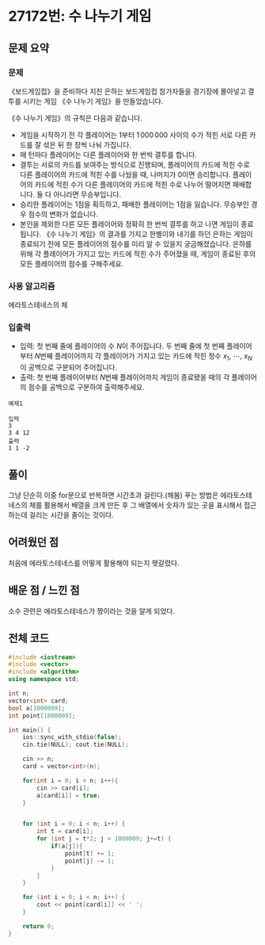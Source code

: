 # 27172번: 수 나누기 게임

## 문제 요약
### 문제
《보드게임컵》을 준비하다 지친 은하는 보드게임컵 참가자들을 경기장에 몰아넣고 결투를 시키는 게임 《수 나누기 게임》을 만들었습니다.

《수 나누기 게임》의 규칙은 다음과 같습니다.

- 게임을 시작하기 전 각 플레이어는 $1$부터 $1\,000\,000$ 사이의 수가 적힌 서로 다른 카드를 잘 섞은 뒤 한 장씩 나눠 가집니다.
- 매 턴마다 플레이어는 다른 플레이어와 한 번씩 결투를 합니다.
- 결투는 서로의 카드를 보여주는 방식으로 진행되며, 플레이어의 카드에 적힌 수로 다른 플레이어의 카드에 적힌 수를 나눴을 때, 나머지가 $0$이면 승리합니다. 플레이어의 카드에 적힌 수가 다른 플레이어의 카드에 적힌 수로 나누어 떨어지면 패배합니다. 둘 다 아니라면 무승부입니다.
- 승리한 플레이어는 $1$점을 획득하고, 패배한 플레이어는 $1$점을 잃습니다. 무승부인 경우 점수의 변화가 없습니다.
- 본인을 제외한 다른 모든 플레이어와 정확히 한 번씩 결투를 하고 나면 게임이 종료됩니다.
《수 나누기 게임》의 결과를 가지고 한별이와 내기를 하던 은하는 게임이 종료되기 전에 모든 플레이어의 점수를 미리 알 수 있을지 궁금해졌습니다. 은하를 위해 각 플레이어가 가지고 있는 카드에 적힌 수가 주어졌을 때, 게임이 종료된 후의 모든 플레이어의 점수를 구해주세요.

### 사용 알고리즘
에라토스테네스의 체

### 입출력
- 입력: 첫 번째 줄에 플레이어의 수 $N$이 주어집니다.
두 번째 줄에 첫 번째 플레이어부터 $N$번째 플레이어까지 각 플레이어가 가지고 있는 카드에 적힌 정수 $x_{1}$, $\cdots$, $x_{N}$이 공백으로 구분되어 주어집니다.
- 출력: 첫 번째 플레이어부터 $N$번째 플레이어까지 게임이 종료됐을 때의 각 플레이어의 점수를 공백으로 구분하여 출력해주세요.
```
예제1

입력
3
3 4 12
출력
1 1 -2
```
## 풀이
그냥 단순히 이중 for문으로 반복하면 시간초과 걸린다.(해봄) 푸는 방법은 에라토스테네스의 체를 활용해서 배열을 크게 만든 후 그 배열에서 숫자가 있는 곳을 표시해서 접근하는데 걸리는 시간을 줄이는 것이다.

## 어려웠던 점
처음에 에라토스테네스를 어떻게 활용해야 되는지 헷갈렸다.

## 배운 점 / 느낀 점
소수 관련은 에라토스테네스가 짱이라는 것을 알게 되었다. 

## 전체 코드
```cpp
#include <iostream>
#include <vector>
#include <algorithm>
using namespace std;

int n;
vector<int> card;
bool a[1000009];
int point[1000009];

int main() {
    ios::sync_with_stdio(false);
    cin.tie(NULL); cout.tie(NULL);

    cin >> n;
    card = vector<int>(n);

    for(int i = 0; i < n; i++){
        cin >> card[i];
        a[card[i]] = true;
    }


    for (int i = 0; i < n; i++) {
        int t = card[i];
        for (int j = t*2; j < 1000009; j+=t) {
            if(a[j]){
                point[t] += 1;
                point[j] -= 1;
            }
        }
    }

    for (int i = 0; i < n; i++) {
        cout << point[card[i]] << ' ';
    }

    return 0;
}
```
